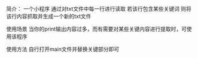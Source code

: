 简介：
一个小程序
通过对txt文件中每一行进行读取
若该行包含某些关键词
则将该行内容抓取并生成一个新的txt文件

使用场景
当你的print输出内容过多，而有需要对某些关键内容进行提取时，可使用该程序

使用方法
自行打开main文件并替换关键部分即可